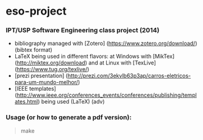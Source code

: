 # eso-project

### IPT/USP Software Engineering class project (2014)

- bibliography managed with [Zotero] (https://www.zotero.org/download/) (bibtex format)
- LaTeX being used in different flavors: at Windows with [MikTex] (http://miktex.org/download) and at Linux with [TexLive] (https://www.tug.org/texlive/)
- [prezi presentation] (http://prezi.com/3ekvlb63p3ap/carros-eletricos-para-um-mundo-melhor/)
- [IEEE templates] (http://www.ieee.org/conferences_events/conferences/publishing/templates.html) being used (LaTeX) (adv)

### Usage (or how to generate a pdf version):

> make


